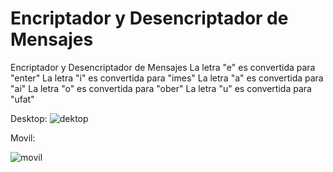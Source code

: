 # Encriptador y Desencriptador de Mensajes
Encriptador y Desencriptador de Mensajes
La letra "e" es convertida para "enter"
La letra "i" es convertida para "imes"
La letra "a" es convertida para "ai"
La letra "o" es convertida para "ober"
La letra "u" es convertida para "ufat"


Desktop:
![dektop](https://user-images.githubusercontent.com/131510310/234148701-d3a5c9f3-fd29-452f-b743-c1ba3eb9e40e.png)

Movil:

![movil](https://user-images.githubusercontent.com/131510310/234148702-1d7ad11f-9481-4a51-8aa1-db1c9198fb2e.png)
